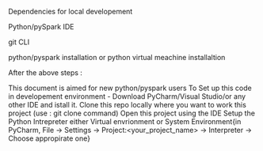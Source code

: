 Dependencies for local developement

Python/pySpark IDE

git CLI

python/pyspark installation or python virtual meachine installaltion

After the above steps : 

This document is aimed for new python/pyspark users
To Set up this code in developement environment - Download PyCharm/Visual Studio/or any other IDE and istall it.
Clone this repo locally where you want to work this project (use : git clone command) 
Open this project using the IDE
Setup the Python Intrepreter either Virtual envrionment or System Environment{in PyCharm, File -> Settings -> Project:<your_project_name> -> Interpreter -> Choose appropirate one}
